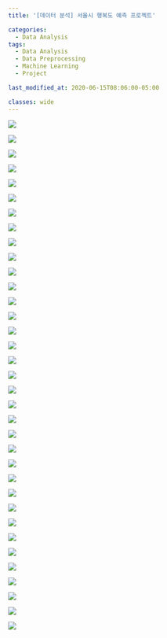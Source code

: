 ```yaml
---
title: '[데이터 분석] 서울시 행복도 예측 프로젝트'

categories:
  - Data Analysis
tags:
  - Data Analysis
  - Data Preprocessing
  - Machine Learning
  - Project

last_modified_at: 2020-06-15T08:06:00-05:00

classes: wide
---
```


![]({{site.url}}/assets/images/DA/DA/Happy/슬라이드1.png)

![]({{site.url}}/assets/images/DA/DA/Happy/슬라이드2.png)

![]({{site.url}}/assets/images/DA/DA/Happy/슬라이드3.png)

![]({{site.url}}/assets/images/DA/DA/Happy/슬라이드4.png)

![]({{site.url}}/assets/images/DA/DA/Happy/슬라이드5.png)

![]({{site.url}}/assets/images/DA/DA/Happy/슬라이드6.png)

![]({{site.url}}/assets/images/DA/DA/Happy/슬라이드7.png)

![]({{site.url}}/assets/images/DA/DA/Happy/슬라이드8.png)

![]({{site.url}}/assets/images/DA/DA/Happy/슬라이드9.png)

![]({{site.url}}/assets/images/DA/DA/Happy/슬라이드10.png)

![]({{site.url}}/assets/images/DA/DA/Happy/슬라이드11.png)

![]({{site.url}}/assets/images/DA/DA/Happy/슬라이드12.png)

![]({{site.url}}/assets/images/DA/DA/Happy/슬라이드13.png)

![]({{site.url}}/assets/images/DA/DA/Happy/슬라이드14.png)

![]({{site.url}}/assets/images/DA/DA/Happy/슬라이드15.png)

![]({{site.url}}/assets/images/DA/DA/Happy/슬라이드16.png)

![]({{site.url}}/assets/images/DA/DA/Happy/슬라이드17.png)

![]({{site.url}}/assets/images/DA/DA/Happy/슬라이드18.png)

![]({{site.url}}/assets/images/DA/DA/Happy/슬라이드19.png)

![]({{site.url}}/assets/images/DA/DA/Happy/슬라이드20.png)

![]({{site.url}}/assets/images/DA/DA/Happy/슬라이드21.png)

![]({{site.url}}/assets/images/DA/DA/Happy/슬라이드22.png)

![]({{site.url}}/assets/images/DA/DA/Happy/슬라이드23.png)

![]({{site.url}}/assets/images/DA/DA/Happy/슬라이드24.png)

![]({{site.url}}/assets/images/DA/DA/Happy/슬라이드25.png)

![]({{site.url}}/assets/images/DA/DA/Happy/슬라이드26.png)

![]({{site.url}}/assets/images/DA/DA/Happy/슬라이드27.png)

![]({{site.url}}/assets/images/DA/DA/Happy/슬라이드28.png)

![]({{site.url}}/assets/images/DA/DA/Happy/슬라이드29.png)

![]({{site.url}}/assets/images/DA/DA/Happy/슬라이드30.png)

![]({{site.url}}/assets/images/DA/DA/Happy/슬라이드31.png)

![]({{site.url}}/assets/images/DA/DA/Happy/슬라이드32.png)

![]({{site.url}}/assets/images/DA/DA/Happy/슬라이드33.png)

![]({{site.url}}/assets/images/DA/DA/Happy/슬라이드34.png)

![]({{site.url}}/assets/images/DA/DA/Happy/슬라이드35.png)


